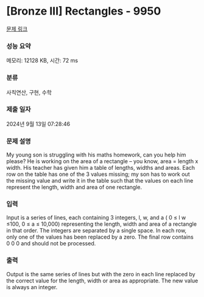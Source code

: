 # [Bronze III] Rectangles - 9950 

[문제 링크](https://www.acmicpc.net/problem/9950) 

### 성능 요약

메모리: 12128 KB, 시간: 72 ms

### 분류

사칙연산, 구현, 수학

### 제출 일자

2024년 9월 13일 07:28:46

### 문제 설명

<p>My young son is struggling with his maths homework, can you help him please? He is working on the area of a rectangle – you know, area = length x width. His teacher has given him a table of lengths, widths and areas. Each row on the table has one of the 3 values missing; my son has to work out the missing value and write it in the table such that the values on each line represent the length, width and area of one rectangle.</p>

### 입력 

 <p>Input is a series of lines, each containing 3 integers, l, w, and a ( 0 ≤ l w ≤100, 0 ≤ a ≤ 10,000) representing the length, width and area of a rectangle in that order. The integers are separated by a single space. In each row, only one of the values has been replaced by a zero. The final row contains 0 0 0 and should not be processed.</p>

### 출력 

 <p>Output is the same series of lines but with the zero in each line replaced by the correct value for the length, width or area as appropriate. The new value is always an integer.</p>

